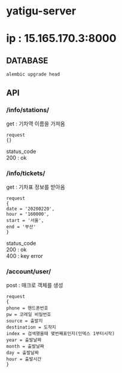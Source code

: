 # yatigu-server
# ip : 15.165.170.3:8000  

## DATABASE
```
alembic upgrade head
```
## API
### /info/stations/
get : 기차역 이름을 가져옴  

```
request
{}
```
status_code  
200 : ok  

### /info/tickets/
get : 기차표 정보를 받아옴
```
request
{
date = '20200220',
hour = '160000',
start = '서울',
end = '부산'
}
```
status_code  
200 : ok  
400 : key error


### /account/user/
post : 매크로 객체를 생성
```
request
{
phone = 핸드폰번호
pw = 코레일 비밀번호
source = 출발지
destination = 도착지
index = 검색했을때 몇번째표인지(인덱스 1부터시작)
year = 출발날짜
month = 출발날짜
day = 출발날짜
hour = 출발시간
}
```